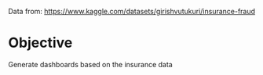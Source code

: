 Data from: https://www.kaggle.com/datasets/girishvutukuri/insurance-fraud

# Objective

Generate dashboards based on the insurance data
